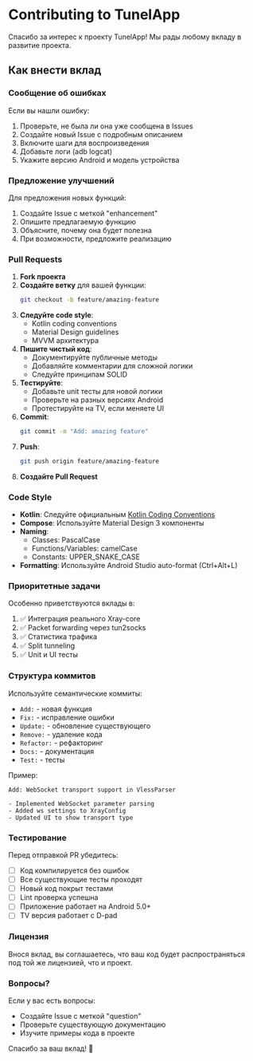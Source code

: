 # Contributing to TunelApp

Спасибо за интерес к проекту TunelApp! Мы рады любому вкладу в развитие проекта.

## Как внести вклад

### Сообщение об ошибках

Если вы нашли ошибку:
1. Проверьте, не была ли она уже сообщена в Issues
2. Создайте новый Issue с подробным описанием
3. Включите шаги для воспроизведения
4. Добавьте логи (adb logcat)
5. Укажите версию Android и модель устройства

### Предложение улучшений

Для предложения новых функций:
1. Создайте Issue с меткой "enhancement"
2. Опишите предлагаемую функцию
3. Объясните, почему она будет полезна
4. При возможности, предложите реализацию

### Pull Requests

1. **Fork проекта**
2. **Создайте ветку** для вашей функции:
   ```bash
   git checkout -b feature/amazing-feature
   ```
3. **Следуйте code style**:
   - Kotlin coding conventions
   - Material Design guidelines
   - MVVM архитектура
4. **Пишите чистый код**:
   - Документируйте публичные методы
   - Добавляйте комментарии для сложной логики
   - Следуйте принципам SOLID
5. **Тестируйте**:
   - Добавьте unit тесты для новой логики
   - Проверьте на разных версиях Android
   - Протестируйте на TV, если меняете UI
6. **Commit**:
   ```bash
   git commit -m "Add: amazing feature"
   ```
7. **Push**:
   ```bash
   git push origin feature/amazing-feature
   ```
8. **Создайте Pull Request**

### Code Style

- **Kotlin**: Следуйте официальным [Kotlin Coding Conventions](https://kotlinlang.org/docs/coding-conventions.html)
- **Compose**: Используйте Material Design 3 компоненты
- **Naming**: 
  - Classes: PascalCase
  - Functions/Variables: camelCase
  - Constants: UPPER_SNAKE_CASE
- **Formatting**: Используйте Android Studio auto-format (Ctrl+Alt+L)

### Приоритетные задачи

Особенно приветствуются вклады в:
1. ✅ Интеграция реального Xray-core
2. ✅ Packet forwarding через tun2socks
3. ✅ Статистика трафика
4. ✅ Split tunneling
5. ✅ Unit и UI тесты

### Структура коммитов

Используйте семантические коммиты:
- `Add:` - новая функция
- `Fix:` - исправление ошибки
- `Update:` - обновление существующего
- `Remove:` - удаление кода
- `Refactor:` - рефакторинг
- `Docs:` - документация
- `Test:` - тесты

Пример:
```
Add: WebSocket transport support in VlessParser

- Implemented WebSocket parameter parsing
- Added ws settings to XrayConfig
- Updated UI to show transport type
```

### Тестирование

Перед отправкой PR убедитесь:
- [ ] Код компилируется без ошибок
- [ ] Все существующие тесты проходят
- [ ] Новый код покрыт тестами
- [ ] Lint проверка успешна
- [ ] Приложение работает на Android 5.0+
- [ ] TV версия работает с D-pad

### Лицензия

Внося вклад, вы соглашаетесь, что ваш код будет распространяться под той же лицензией, что и проект.

### Вопросы?

Если у вас есть вопросы:
- Создайте Issue с меткой "question"
- Проверьте существующую документацию
- Изучите примеры кода в проекте

Спасибо за ваш вклад! 🚀




